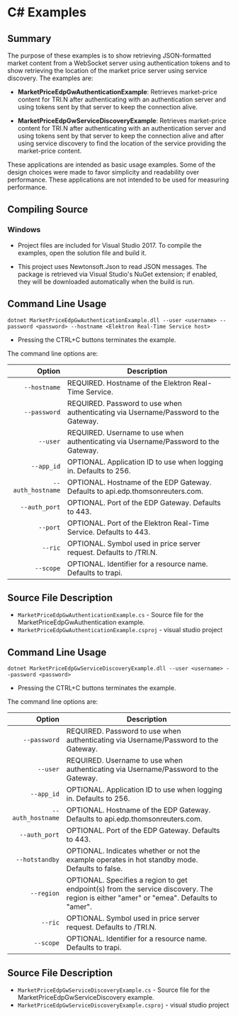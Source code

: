 # C# Examples
## Summary

The purpose of these examples is to show retrieving JSON-formatted market content
from a WebSocket server using authentication tokens and to show retrieving the location
of the market price server using service discovery. The examples are:

* __MarketPriceEdpGwAuthenticationExample__: Retrieves market-price content for TRI.N after
  authenticating with an authentication server and using tokens sent by that server to keep
  the connection alive.

* __MarketPriceEdpGwServiceDiscoveryExample__: Retrieves market-price content for TRI.N after
  authenticating with an authentication server and using tokens sent by that server to keep
  the connection alive and after using service discovery to find the location of the service
  providing the market-price content.

These applications are intended as basic usage examples. Some of the design choices
were made to favor simplicity and readability over performance. These applications
are not intended to be used for measuring performance.

## Compiling Source
### Windows
- Project files are included for Visual Studio 2017. To compile the examples, open the solution
file and build it.

- This project uses Newtonsoft.Json to read JSON messages. The package is retrieved via Visual
Studio's NuGet extension; if enabled, they will be downloaded automatically when the build is run.

## Command Line Usage
```dotnet MarketPriceEdpGwAuthenticationExample.dll --user <username> --password <password> --hostname <Elektron Real-Time Service host>```
  - Pressing the CTRL+C buttons terminates the example.

The command line options are:

Option           |Description|
----------------:|-----------|
`--hostname`     | REQUIRED. Hostname of the Elektron Real-Time Service.
`--password`     | REQUIRED. Password to use when authenticating via Username/Password to the Gateway.
`--user`         | REQUIRED. Username to use when authenticating via Username/Password to the Gateway.
`--app_id`       | OPTIONAL. Application ID to use when logging in. Defaults to 256.
`--auth_hostname`| OPTIONAL. Hostname of the EDP Gateway. Defaults to api.edp.thomsonreuters.com.
`--auth_port`    | OPTIONAL. Port of the EDP Gateway. Defaults to 443.
`--port`         | OPTIONAL. Port of the Elektron Real-Time Service. Defaults to 443.
`--ric`          | OPTIONAL. Symbol used in price server request. Defaults to /TRI.N.
`--scope`        | OPTIONAL. Identifier for a resource name. Defaults to trapi.

## Source File Description
* `MarketPriceEdpGwAuthenticationExample.cs` - Source file for the MarketPriceEdpGwAuthentication example.
* `MarketPriceEdpGwAuthenticationExample.csproj` - visual studio project

## Command Line Usage
```dotnet MarketPriceEdpGwServiceDiscoveryExample.dll --user <username> --password <password>```
  - Pressing the CTRL+C buttons terminates the example.

The command line options are:

Option           |Description|
----------------:|-----------|
`--password`     | REQUIRED. Password to use when authenticating via Username/Password to the Gateway.
`--user`         | REQUIRED. Username to use when authenticating via Username/Password to the Gateway.
`--app_id`       | OPTIONAL. Application ID to use when logging in. Defaults to 256.
`--auth_hostname`| OPTIONAL. Hostname of the EDP Gateway. Defaults to api.edp.thomsonreuters.com.
`--auth_port`    | OPTIONAL. Port of the EDP Gateway. Defaults to 443.
`--hotstandby`   | OPTIONAL. Indicates whether or not the example operates in hot standby mode. Defaults to false.
`--region`       | OPTIONAL. Specifies a region to get endpoint(s) from the service discovery. The region is either "amer" or "emea". Defaults to "amer".
`--ric`          | OPTIONAL. Symbol used in price server request. Defaults to /TRI.N.
`--scope`        | OPTIONAL. Identifier for a resource name. Defaults to trapi.

## Source File Description
* `MarketPriceEdpGwServiceDiscoveryExample.cs` - Source file for the MarketPriceEdpGwServiceDiscovery example.
* `MarketPriceEdpGwServiceDiscoveryExample.csproj` - visual studio project
